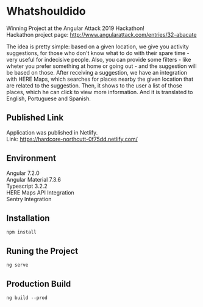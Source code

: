 # Whatshouldido

Winning Project at the Angular Attack 2019 Hackathon!  
Hackathon project page: http://www.angularattack.com/entries/32-abacate

The idea is pretty simple: based on a given location, we give you activity suggestions, for those who don't know what to do with their spare time - very useful for indecisive people. Also, you can provide some filters - like wheter you prefer something at home or going out - and the suggestion will be based on those. After receiving a suggestion, we have an integration with HERE Maps, which searches for places nearby the given location that are related to the suggestion. Then, it shows to the user a list of those places, which he can click to view more information. And it is translated to English, Portuguese and Spanish.

## Published Link

Application was published in Netlify.  
Link: https://hardcore-northcutt-0f75dd.netlify.com/

## Environment

Angular 7.2.0  
Angular Material 7.3.6  
Typescript 3.2.2  
HERE Maps API Integration  
Sentry Integration

## Installation

```
npm install
```

## Runing the Project

```
ng serve
```

## Production Build

```
ng build --prod
```
